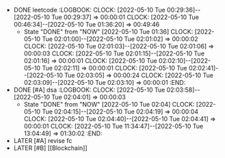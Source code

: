 - DONE leetcode
  :LOGBOOK:
  CLOCK: [2022-05-10 Tue 00:29:36]--[2022-05-10 Tue 00:29:37] =>  00:00:01
  CLOCK: [2022-05-10 Tue 00:46:34]--[2022-05-10 Tue 01:36:20] =>  00:49:46
  * State "DONE" from "NOW" [2022-05-10 Tue 01:36]
  CLOCK: [2022-05-10 Tue 02:01:00]--[2022-05-10 Tue 02:01:02] =>  00:00:02
  CLOCK: [2022-05-10 Tue 02:01:03]--[2022-05-10 Tue 02:01:06] =>  00:00:03
  CLOCK: [2022-05-10 Tue 02:01:15]--[2022-05-10 Tue 02:01:16] =>  00:00:01
  CLOCK: [2022-05-10 Tue 02:02:10]--[2022-05-10 Tue 02:02:11] =>  00:00:01
  CLOCK: [2022-05-10 Tue 02:02:41]--[2022-05-10 Tue 02:03:05] =>  00:00:24
  CLOCK: [2022-05-10 Tue 02:03:09]--[2022-05-10 Tue 02:03:10] =>  00:00:01
  :END:
- DONE [#A] dsa
  :LOGBOOK:
  CLOCK: [2022-05-10 Tue 02:03:58]--[2022-05-10 Tue 02:04:01] =>  00:00:03
  * State "DONE" from "NOW" [2022-05-10 Tue 02:04]
  CLOCK: [2022-05-10 Tue 02:04:15]--[2022-05-10 Tue 02:04:19] =>  00:00:04
  CLOCK: [2022-05-10 Tue 02:04:40]--[2022-05-10 Tue 02:04:41] =>  00:00:01
  CLOCK: [2022-05-10 Tue 11:34:47]--[2022-05-10 Tue 13:04:49] =>  01:30:02
  :END:
- LATER [#A] revise fc
- LATER [#B] [[Blockchain]]